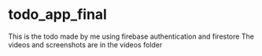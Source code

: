 # todo_app_final

This is the todo made by me using firebase authentication and firestore
The videos and screenshots are in the videos folder
